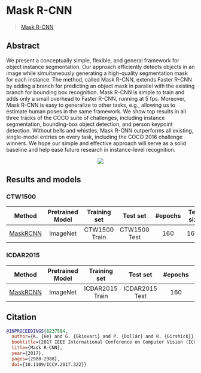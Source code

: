 # Mask R-CNN

> [Mask R-CNN](https://arxiv.org/abs/1703.06870)

<!-- [ALGORITHM] -->

## Abstract

We present a conceptually simple, flexible, and general framework for object instance segmentation. Our approach efficiently detects objects in an image while simultaneously generating a high-quality segmentation mask for each instance. The method, called Mask R-CNN, extends Faster R-CNN by adding a branch for predicting an object mask in parallel with the existing branch for bounding box recognition. Mask R-CNN is simple to train and adds only a small overhead to Faster R-CNN, running at 5 fps. Moreover, Mask R-CNN is easy to generalize to other tasks, e.g., allowing us to estimate human poses in the same framework. We show top results in all three tracks of the COCO suite of challenges, including instance segmentation, bounding-box object detection, and person keypoint detection. Without bells and whistles, Mask R-CNN outperforms all existing, single-model entries on every task, including the COCO 2016 challenge winners. We hope our simple and effective approach will serve as a solid baseline and help ease future research in instance-level recognition.

<div align=center>
<img src="https://user-images.githubusercontent.com/22607038/142795605-dfdd5f69-e9cd-4b69-9c6b-6d8bded18e89.png"/>
</div>

## Results and models

### CTW1500

|                            Method                            | Pretrained Model | Training set  |   Test set   | #epochs | Test size | Precision | Recall | Hmean  |                            Download                            |
| :----------------------------------------------------------: | :--------------: | :-----------: | :----------: | :-----: | :-------: | :-------: | :----: | :----: | :------------------------------------------------------------: |
| [MaskRCNN](/configs/textdet/maskrcnn/mask-rcnn_resnet50_fpn_160e_ctw1500.py) |     ImageNet     | CTW1500 Train | CTW1500 Test |   160   |   1600    |  0.7165   | 0.7776 | 0.7458 | [model](https://download.openmmlab.com/mmocr/textdet/maskrcnn/mask-rcnn_resnet50_fpn_160e_ctw1500/mask-rcnn_resnet50_fpn_160e_ctw1500_20220826_154755-ce68ee8e.pth) \| [log](https://download.openmmlab.com/mmocr/textdet/maskrcnn/mask-rcnn_resnet50_fpn_160e_ctw1500/20220826_154755.log) |

### ICDAR2015

|                           Method                           | Pretrained Model |  Training set   |    Test set    | #epochs | Test size | Precision | Recall | Hmean  |                           Download                           |
| :--------------------------------------------------------: | :--------------: | :-------------: | :------------: | :-----: | :-------: | :-------: | :----: | :----: | :----------------------------------------------------------: |
| [MaskRCNN](/configs/textdet/maskrcnn/mask-rcnn_resnet50_fpn_160e_icdar2015.py) |     ImageNet     | ICDAR2015 Train | ICDAR2015 Test |   160   |   1920    |  0.8644   | 0.7766 | 0.8182 | [model](https://download.openmmlab.com/mmocr/textdet/maskrcnn/mask-rcnn_resnet50_fpn_160e_icdar2015/mask-rcnn_resnet50_fpn_160e_icdar2015_20220826_154808-ff5c30bf.pth) \| [log](https://download.openmmlab.com/mmocr/textdet/maskrcnn/mask-rcnn_resnet50_fpn_160e_icdar2015/20220826_154808.log) |

## Citation

```bibtex
@INPROCEEDINGS{8237584,
  author={K. {He} and G. {Gkioxari} and P. {Dollár} and R. {Girshick}},
  booktitle={2017 IEEE International Conference on Computer Vision (ICCV)},
  title={Mask R-CNN},
  year={2017},
  pages={2980-2988},
  doi={10.1109/ICCV.2017.322}}
```
